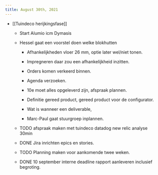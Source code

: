 ```yaml
---
title: August 30th, 2021
---
```


- [[Tuindeco herijkingsfase]]
	 - Start Alumio icm Dymasis

	 - Hessel gaat een voorstel doen welke blokhutten
		 - Afhankelijkheden vloer 26 mm, optie later wel/niet tonen.

		 - Impregneren daar zou een afhankelijkheid inzitten.

		 - Orders komen verkeerd binnen.

		 - Agenda verzoeken.

		 - 10e moet alles opgeleverd zijn, afspraak plannen.

		 - Definitie gereed product, gereed product voor de configurator.

		 - Wat is wanneer een deliverable,

		 - Marc-Paul gaat stuurgroep inplannen.

	 - TODO afspraak maken met tuindeco datadog new relic analyse 30min

	 - DONE Jira inrichten epics en stories.

	 - TODO Planning maken voor aankomende twee weken.

	 - DONE 10 september interne deadline rapport aanleveren inclusief begroting.

